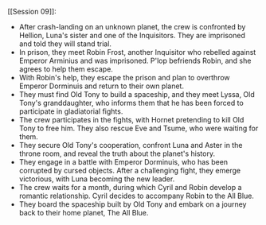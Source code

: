    [[Session 09]]:
- After crash-landing on an unknown planet, the crew is confronted by Hellion, Luna's sister and one of the Inquisitors. They are imprisoned and told they will stand trial.
- In prison, they meet Robin Frost, another Inquisitor who rebelled against Emperor Arminius and was imprisoned. P'lop befriends Robin, and she agrees to help them escape.
- With Robin's help, they escape the prison and plan to overthrow Emperor Dorminuis and return to their own planet.
- They must find Old Tony to build a spaceship, and they meet Lyssa, Old Tony's granddaughter, who informs them that he has been forced to participate in gladiatorial fights.
- The crew participates in the fights, with Hornet pretending to kill Old Tony to free him. They also rescue Eve and Tsume, who were waiting for them.
- They secure Old Tony's cooperation, confront Luna and Aster in the throne room, and reveal the truth about the planet's history.
- They engage in a battle with Emperor Dorminuis, who has been corrupted by cursed objects. After a challenging fight, they emerge victorious, with Luna becoming the new leader.
- The crew waits for a month, during which Cyril and Robin develop a romantic relationship. Cyril decides to accompany Robin to the All Blue.
- They board the spaceship built by Old Tony and embark on a journey back to their home planet, The All Blue.